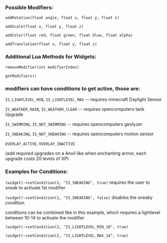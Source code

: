 ### Possible Modifiers:

`addRotation(float angle, float x, float y, float z)`


`addScale(float x, float y, float z)`

`addColor(float red, float green, float blue, float alpha)`

`addTranslation(float x, float y, float z)`

### Additional Lua Methods for Widgets:

`removeModifier(int modifierIndex)`

`getModifiers()`


### modifiers can have conditions to get active, those are:

`IS_LIGHTLEVEL_MIN`, `IS_LIGHTLEVEL_MAX` -- requires minecraft Daylight Sensor

`IS_WEATHER_RAIN`, `IS_WEATHER_CLEAR`  -- requires opencomputers tank Upgrade

`IS_SWIMMING`, `IS_NOT_SWIMMING`  -- requires opencomputers geolyzer

`IS_SNEAKING`, `IS_NOT_SNEAKING`   -- requires opencomputers motion sensor

`OVERLAY_ACTIVE`, `OVERLAY_INACTIVE`

(add required upgrades on a Anvil like when enchanting armor, each upgrade costs 20 levels of XP)



### Examples for Conditions:

`(widget)->setCondition(1, "IS_SNEAKING", true)` requires the user to sneak to activate 1st modifier

`(widget)->setCondition(1, "IS_SNEAKING", false)` disables the sneaky condition


conditions can be combined like in this example, which requires a lightlevel between 10-14 to activate the modifier

`(widget)->setCondition(2, "IS_LIGHTLEVEL_MIN_10", true)`

`(widget)->setCondition(2, "IS_LIGHTLEVEL_MAX_14", true)`